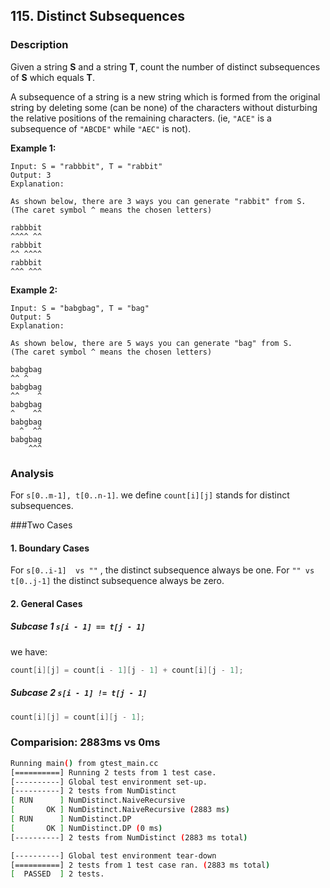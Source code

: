 ## 115. Distinct Subsequences

### Description

Given a string **S** and a string **T**, count the number of distinct subsequences of **S** which equals **T**.

A subsequence of a string is a new string which is formed from the original string by deleting some (can be none) of the characters without disturbing the relative positions of the remaining characters. (ie, `"ACE"` is a subsequence of `"ABCDE"` while `"AEC"` is not).

**Example 1:**

```
Input: S = "rabbbit", T = "rabbit"
Output: 3
Explanation:

As shown below, there are 3 ways you can generate "rabbit" from S.
(The caret symbol ^ means the chosen letters)

rabbbit
^^^^ ^^
rabbbit
^^ ^^^^
rabbbit
^^^ ^^^
```

**Example 2:**

```
Input: S = "babgbag", T = "bag"
Output: 5
Explanation:

As shown below, there are 5 ways you can generate "bag" from S.
(The caret symbol ^ means the chosen letters)

babgbag
^^ ^
babgbag
^^    ^
babgbag
^    ^^
babgbag
  ^  ^^
babgbag
    ^^^
```

### Analysis

For `s[0..m-1], t[0..n-1]`. we define `count[i][j]` stands for distinct subsequences. 

###Two Cases

#### 1. Boundary Cases

For  `s[0..i-1]  vs ""` , the distinct subsequence always be one. For `"" vs t[0..j-1]` the distinct subsequence always be zero.

#### 2. General Cases

##### Subcase 1   `s[i - 1] == t[j - 1]`

we have:

````c++
count[i][j] = count[i - 1][j - 1] + count[i][j - 1];
````

##### Subcase 2  `s[i - 1] != t[j - 1]`

```c++
count[i][j] = count[i][j - 1];
```



### Comparision: 2883ms vs 0ms

```bash
Running main() from gtest_main.cc
[==========] Running 2 tests from 1 test case.
[----------] Global test environment set-up.
[----------] 2 tests from NumDistinct
[ RUN      ] NumDistinct.NaiveRecursive
[       OK ] NumDistinct.NaiveRecursive (2883 ms)
[ RUN      ] NumDistinct.DP
[       OK ] NumDistinct.DP (0 ms)
[----------] 2 tests from NumDistinct (2883 ms total)

[----------] Global test environment tear-down
[==========] 2 tests from 1 test case ran. (2883 ms total)
[  PASSED  ] 2 tests.
```

